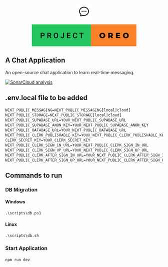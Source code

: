 <p align="center">
  <img src="/public/favicon.png" alt="logo" />
</p>

<p align="center">
  <img src="/project-oreo.svg" alt="badge" />
</p>

## A Chat Application

An open-source chat application to learn real-time messaging.

[![SonarCloud analysis](https://github.com/lizardkingLK/project_oreo/actions/workflows/sonarcloud.yml/badge.svg)](https://github.com/lizardkingLK/project_oreo/actions/workflows/sonarcloud.yml)

## .env.local file to be added

```
NEXT_PUBLIC_MESSAGING=NEXT_PUBLIC_MESSAGING[local|cloud]
NEXT_PUBLIC_STORAGE=NEXT_PUBLIC_STORAGE[local|cloud]
NEXT_PUBLIC_SUPABASE_URL=YOUR_NEXT_PUBLIC_SUPABASE_URL
NEXT_PUBLIC_SUPABASE_ANON_KEY=YOUR_NEXT_PUBLIC_SUPABASE_ANON_KEY
NEXT_PUBLIC_DATABASE_URL=YOUR_NEXT_PUBLIC_DATABASE_URL
NEXT_PUBLIC_CLERK_PUBLISHABLE_KEY=YOUR_NEXT_PUBLIC_CLERK_PUBLISHABLE_KEY
CLERK_SECRET_KEY=YOUR_CLERK_SECRET_KEY
NEXT_PUBLIC_CLERK_SIGN_IN_URL=YOUR_NEXT_PUBLIC_CLERK_SIGN_IN_URL
NEXT_PUBLIC_CLERK_SIGN_UP_URL=YOUR_NEXT_PUBLIC_CLERK_SIGN_UP_URL
NEXT_PUBLIC_CLERK_AFTER_SIGN_IN_URL=YOUR_NEXT_PUBLIC_CLERK_AFTER_SIGN_IN_URL
NEXT_PUBLIC_CLERK_AFTER_SIGN_UP_URL=YOUR_NEXT_PUBLIC_CLERK_AFTER_SIGN_UP_URL
```

## Commands to run

### DB Migration

#### Windows

`.\scripts\db.ps1`

#### Linux

`.\scripts\db.sh`

### Start Application

`npm run dev`
